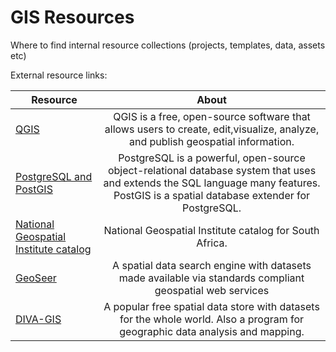 # GIS Resources

Where to find internal resource collections (projects, templates, data, assets etc)

External resource links:

| Resource                                       |                                                                                        About                                                                                         |
| ---------------------------------------------- | :----------------------------------------------------------------------------------------------------------------------------------------------------------------------------------: |
| [QGIS](./qgis)                                 |                            QGIS is a free, open-source software that allows users to create, edit,visualize, analyze, and publish geospatial information.                            |
| [PostgreSQL and PostGIS](./postgres)           | PostgreSQL is a powerful, open-source object-relational database system that uses and extends the SQL language many features. PostGIS is a spatial database extender for PostgreSQL. |
| [National Geospatial Institute catalog](./ngi) |                                                               National Geospatial Institute catalog for South Africa.                                                                |
| [GeoSeer](https://www.geoseer.net/)            |                                      A spatial data search engine with datasets made available via standards compliant geospatial web services                                       |
| [DIVA-GIS](https://www.diva-gis.org/)          |                            A popular free spatial data store with datasets for the whole world. Also a program for geographic data analysis and mapping.                             |
